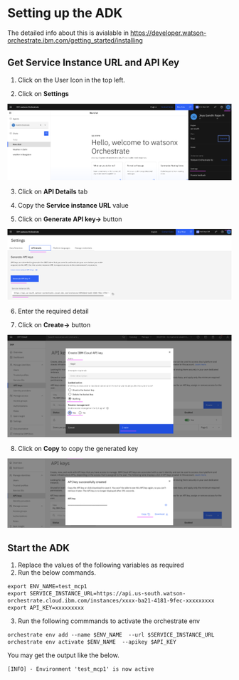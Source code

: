 # Setting up the ADK

The detailed info about this is avialable in https://developer.watson-orchestrate.ibm.com/getting_started/installing

## Get Service Instance URL and API Key

1. Click on the User Icon in the top left.

2. Click on **Settings**
  <img src="images/img11.png">

3. Click on **API Details** tab

4. Copy the **Service instance URL** value

5. Click on **Generate API key→** button
  <img src="images/img12.png">

6. Enter the required detail

7. Click on **Create→** button
  <img src="images/img14.png">

8. Click on **Copy** to copy the generated key
  <img src="images/img15.png">

## Start the ADK

1. Replace the values of the following variables as required
2. Run the below commands.

```
export ENV_NAME=test_mcp1
export SERVICE_INSTANCE_URL=https://api.us-south.watson-orchestrate.cloud.ibm.com/instances/xxxx-ba21-4181-9fec-xxxxxxxxx
export API_KEY=xxxxxxxxx
```

3. Run the following commmands to activate the orchestrate env 

```
orchestrate env add --name $ENV_NAME  --url $SERVICE_INSTANCE_URL 
orchestrate env activate $ENV_NAME  --apikey $API_KEY 
```

You may get the output like the below.
```
[INFO] - Environment 'test_mcp1' is now active
```
